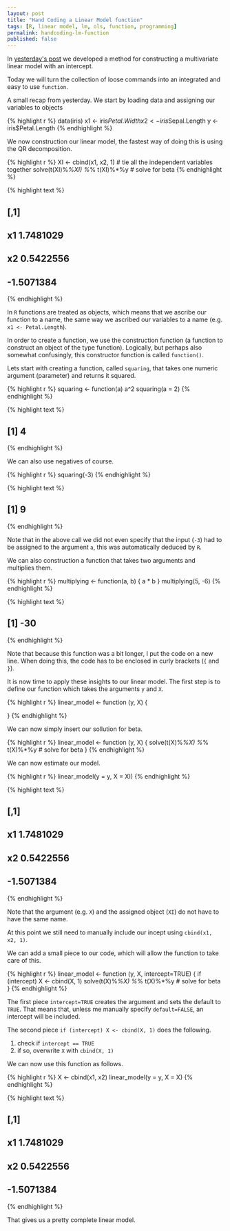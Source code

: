 ```yaml
---
layout: post
title: "Hand Coding a Linear Model function"
tags: [R, linear model, lm, ols, function, programming]
permalink: handcoding-lm-function
published: false
---
```


In [yesterday's post](/handcoding-lm) we developed a method for constructing a multivariate linear model with an intercept.

Today we will turn the collection of loose commands into an integrated and easy to use `function`.

A small recap from yesterday. We start by loading data and assigning our variables to objects


{% highlight r %}
data(iris)
x1 <- iris$Petal.Width
x2 <- iris$Sepal.Length
y  <- iris$Petal.Length
{% endhighlight %}

We now construction our linear model, the fastest way of doing this is using the QR decomposition.


{% highlight r %}
XI <- cbind(x1, x2, 1) # tie all the independent variables together
solve(t(XI)%*%XI) %*% t(XI)%*%y # solve for beta
{% endhighlight %}



{% highlight text %}
##          [,1]
## x1  1.7481029
## x2  0.5422556
##    -1.5071384
{% endhighlight %}

In `R` functions are treated as objects, which means that we ascribe our function to a name, the same way we ascribed our variables to a name (e.g. `x1 <- Petal.Length`).

In order to create a function, we use the construction function (a function to construct an object of the type function).
Logically, but perhaps also somewhat confusingly, this constructor function is called `function()`.

Lets start with creating a function, called `squaring`, that takes one numeric argument (parameter) and returns it squared.


{% highlight r %}
squaring <- function(a) a^2
squaring(a = 2)
{% endhighlight %}



{% highlight text %}
## [1] 4
{% endhighlight %}

We can also use negatives of course.


{% highlight r %}
squaring(-3)
{% endhighlight %}



{% highlight text %}
## [1] 9
{% endhighlight %}

Note that in the above call we did not even specify that the input (`-3`) had to be assigned to the argument `a`,
this was automatically deduced by `R`.

We can also construction a function that takes two arguments and multiplies them.


{% highlight r %}
multiplying <- function(a, b) {
  a * b
}
multiplying(5, -6)
{% endhighlight %}



{% highlight text %}
## [1] -30
{% endhighlight %}

Note that because this function was a bit longer, I put the code on a new line.
When doing this, the code has to be enclosed in curly brackets (`{` and `}`).

It is now time to apply these insights to our linear model. The first step is to define our function which takes the arguments `y` and `X`.


{% highlight r %}
linear_model <- function (y, X) {
  
}
{% endhighlight %}

We can now simply insert our sollution for beta.


{% highlight r %}
linear_model <- function (y, X) {
  solve(t(X)%*%X) %*% t(X)%*%y # solve for beta
}
{% endhighlight %}

We can now estimate our model.


{% highlight r %}
linear_model(y = y, X = XI)
{% endhighlight %}



{% highlight text %}
##          [,1]
## x1  1.7481029
## x2  0.5422556
##    -1.5071384
{% endhighlight %}

Note that the argument (e.g. `X`) and the assigned object (`XI`) do not have to have the same name.

At this point we still need to manually include our incept using `cbind(x1, x2, 1)`.

We can add a small piece to our code, which will allow the function to take care of this.


{% highlight r %}
linear_model <- function (y, X, intercept=TRUE) {
  if (intercept) X <- cbind(X, 1)
  solve(t(X)%*%X) %*% t(X)%*%y # solve for beta
}
{% endhighlight %}

The first piece `intercept=TRUE` creates the argument and sets the default to `TRUE`.
That means that, unless me manually specify `default=FALSE`, an intercept will be included.

The second piece `if (intercept) X <- cbind(X, 1)` does the following.

1. check if `intercept == TRUE`
2. if so, overwrite `X` with `cbind(X, 1)`

We can now use this function as follows.


{% highlight r %}
X <- cbind(x1, x2)
linear_model(y = y, X = X)
{% endhighlight %}



{% highlight text %}
##          [,1]
## x1  1.7481029
## x2  0.5422556
##    -1.5071384
{% endhighlight %}

That gives us a pretty complete linear model.
